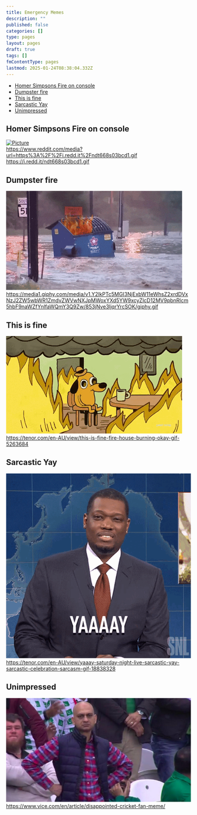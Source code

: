 ```yaml
---
title: Emergency Memes
description: ""
published: false
categories: []
type: pages
layout: pages
draft: true
tags: []
fmContentType: pages
lastmod: 2025-01-24T08:38:04.332Z
---
```


<!--- cSpell:disable --->
* [Homer Simpsons Fire on console](#homer-simpsons-fire-on-console)
* [Dumpster fire](#dumpster-fire)
* [This is fine](#this-is-fine)
* [Sarcastic Yay](#sarcastic-yay)
* [Unimpressed](#unimpressed)
<!--- cSpell:enable --->

## Homer Simpsons Fire on console

[![Picture](/assets/images/homer-water-console.gif)](/assets/images/homer-water-console.gif)\
<https://www.reddit.com/media?url=https%3A%2F%2Fi.redd.it%2Fndt668s03bcd1.gif>\
<https://i.redd.it/ndt668s03bcd1.gif>

## Dumpster fire

[![Picture](/assets/images/dumpsterfire.gif)](/assets/images/dumpsterfire.gif)\
<https://media1.giphy.com/media/v1.Y2lkPTc5MGI3NjExbW11eWhsZ2xrdDVxNzJ2ZW5wbWR1ZmdvZWVwNXJpMWoxYXd5YW9xcyZlcD12MV9pbnRlcm5hbF9naWZfYnlfaWQmY3Q9Zw/853jNve3ljqrYrcSOK/giphy.gif>

## This is fine

[![Picture](/assets/images/this-is-fine-fire.gif)](/assets/images/this-is-fine-fire.gif)\
<https://tenor.com/en-AU/view/this-is-fine-fire-house-burning-okay-gif-5263684>

## Sarcastic Yay

[![Picture](/assets/images/yaaay-saturday-night-live.gif)](/assets/images/yaaay-saturday-night-live.gif)\
<https://tenor.com/en-AU/view/yaaay-saturday-night-live-sarcastic-yay-sarcastic-celebration-sarcasm-gif-18838328>

## Unimpressed

[![Picture](/assets/images/unimpressed.jpeg)](/assets/images/unimpressed.jpeg)\
<https://www.vice.com/en/article/disappointed-cricket-fan-meme/>
